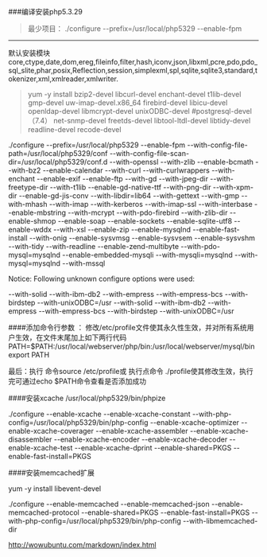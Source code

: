 ###编译安装php5.3.29
>最少项目： ./configure --prefix=/usr/local/php5329  --enable-fpm 
----- 
  默认安装模块  core,ctype,date,dom,ereg,fileinfo,filter,hash,iconv,json,libxml,pcre,pdo,pdo_sql_slite,phar,posix,Reflection,session,simplexml,spl,sqlite,sqlite3,standard,tokenizer,xml,xmlreader,xmlwriter.
  
> yum -y install bzip2-devel libcurl-devel enchant-devel t1lib-devel gmp-devel uw-imap-devel.x86_64  firebird-devel libicu-devel openldap-devel libmcrypt-devel unixODBC-devel  #postgresql-devel（7.4） net-snmp-devel freetds-devel
libtool-ltdl-devel libtidy-devel readline-devel recode-devel 

./configure --prefix=/usr/local/php5329 --enable-fpm --with-config-file-path=/usr/local/php5329/conf  --with-config-file-scan-dir=/usr/local/php5329/conf.d   --with-openssl  --with-zlib --enable-bcmath --with-bz2 --enable-calendar --with-curl --with-curlwrappers --with-enchant --enable-exif --enable-ftp --with-gd --with-jpeg-dir --with-freetype-dir --with-t1lib --enable-gd-native-ttf --with-png-dir --with-xpm-dir  --enable-gd-jis-conv --with-libdir=lib64 --with-gettext --with-gmp --with-mhash --with-imap --with-kerberos --with-imap-ssl --with-interbase --enable-mbstring  --with-mcrypt   --with-pdo-firebird  --with-zlib-dir --enable-shmop --enable-soap --enable-sockets  --enable-sqlite-utf8  --enable-wddx --with-xsl --enable-zip --enable-mysqlnd --enable-fast-install  --with-onig  --enable-sysvmsg --enable-sysvsem --enable-sysvshm --with-tidy --with-readline --enable-zend-multibyte --with-pdo-mysql=mysqlnd --enable-embedded-mysqli --with-mysqli=mysqlnd --with-mysql=mysqlnd --with-mssql


Notice: Following unknown configure options were used:

--with-solid
--with-ibm-db2
--with-empress
--with-empress-bcs
--with-birdstep
--with-unixODBC=/usr
--with-solid
--with-ibm-db2
--with-empress
--with-empress-bcs
--with-birdstep
--with-unixODBC=/usr



####添加命令行参数 ：
修改/etc/profile文件使其永久性生效，并对所有系统用户生效，在文件末尾加上如下两行代码
PATH=$PATH:/usr/local/webserver/php/bin:/usr/local/webserver/mysql/bin
export PATH

最后：执行 命令source /etc/profile或 执行点命令 ./profile使其修改生效，执行完可通过echo $PATH命令查看是否添加成功


####安装xcache
/usr/local/php5329/bin/phpize

./configure --enable-xcache --enable-xcache-constant --with-php-config=/usr/local/php5329/bin/php-config --enable-xcache-optimizer --enable-xcache-coverager --enable-xcache-assembler  --enable-xcache-disassembler --enable-xcache-encoder --enable-xcache-decoder --enable-xcache-test --enable-xcache-dprint --enable-shared=PKGS --enable-fast-install=PKGS 

####安装memcached扩展

yum -y install libevent-devel

./configure --enable-memcached  --enable-memcached-json   --enable-memcached-protocol --enable-shared=PKGS --enable-fast-install=PKGS --with-php-config=/usr/local/php5329/bin/php-config --with-libmemcached-dir





http://wowubuntu.com/markdown/index.html
